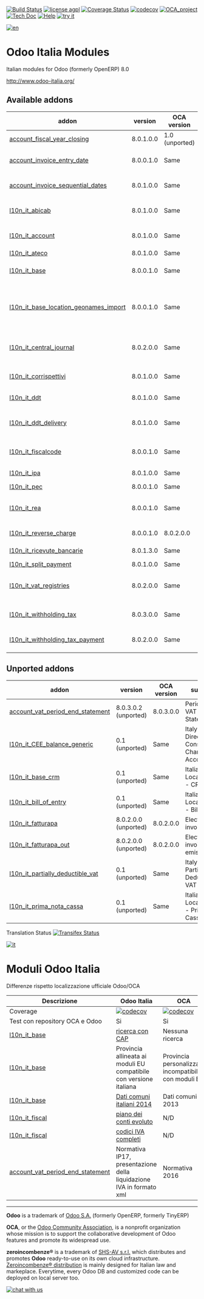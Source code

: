 [![Build Status](https://travis-ci.org/zeroincombenze/l10n-italy.svg?branch=8.0)](https://travis-ci.org/zeroincombenze/l10n-italy)
[![license agpl](https://img.shields.io/badge/licence-AGPL--3-blue.svg)](http://www.gnu.org/licenses/agpl-3.0.html)
[![Coverage Status](https://coveralls.io/repos/github/zeroincombenze/l10n-italy/badge.svg?branch=8.0)](https://coveralls.io/github/zeroincombenze/l10n-italy?branch=8.0)
[![codecov](https://codecov.io/gh/zeroincombenze/l10n-italy/branch/8.0/graph/badge.svg)](https://codecov.io/gh/zeroincombenze/l10n-italy/branch/8.0)
[![OCA_project](http://www.zeroincombenze.it/wp-content/uploads/ci-ct/prd/button-oca-8.svg)](https://github.com/OCA/l10n-italy/tree/8.0)
[![Tech Doc](http://www.zeroincombenze.it/wp-content/uploads/ci-ct/prd/button-docs-8.svg)](http://wiki.zeroincombenze.org/en/Odoo/8.0/dev)
[![Help](http://www.zeroincombenze.it/wp-content/uploads/ci-ct/prd/button-help-8.svg)](http://wiki.zeroincombenze.org/en/Odoo/8.0/man/FI)
[![try it](http://www.zeroincombenze.it/wp-content/uploads/ci-ct/prd/button-try-it-8.svg)](http://erp8.zeroincombenze.it)


[![en](http://www.shs-av.com/wp-content/en_US.png)](http://wiki.zeroincombenze.org/it/Odoo/7.0/man)

Odoo Italia Modules
===================

Italian modules for Odoo (formerly OpenERP) 8.0

http://www.odoo-italia.org/

[//]: # (addons)


Available addons
----------------
addon | version | OCA version | summary
--- | --- | --- | ---
[account_fiscal_year_closing](account_fiscal_year_closing/) | 8.0.1.0.0 | 1.0 (unported) | Fiscal Year Closing
[account_invoice_entry_date](account_invoice_entry_date/) | 8.0.0.1.0 | Same | Account Invoice entry Date
[account_invoice_sequential_dates](account_invoice_sequential_dates/) | 8.0.1.0.0 | Same | Check invoice date consistency
[l10n_it_abicab](l10n_it_abicab/) | 8.0.1.0.0 | Same | Base Bank ABI/CAB codes
[l10n_it_account](l10n_it_account/) | 8.0.1.0.0 | Same | Italian Localization - Account
[l10n_it_ateco](l10n_it_ateco/) | 8.0.1.0.0 | Same | Ateco codes
[l10n_it_base](l10n_it_base/) | 8.0.0.1.0 | Same | Italian Localisation - Base
[l10n_it_base_location_geonames_import](l10n_it_base_location_geonames_import/) | 8.0.0.1.0 | Same | Import base_location entries (provinces) from Geonames
[l10n_it_central_journal](l10n_it_central_journal/) | 8.0.2.0.0 | Same | Italian Localization - Account central journal
[l10n_it_corrispettivi](l10n_it_corrispettivi/) | 8.0.1.0.0 | Same | Italian Localization - Corrispettivi
[l10n_it_ddt](l10n_it_ddt/) | 8.0.1.0.0 | Same | Documento di Trasporto
[l10n_it_ddt_delivery](l10n_it_ddt_delivery/) | 8.0.1.0.0 | Same | Copy carrier from picking and from sale order
[l10n_it_fiscalcode](l10n_it_fiscalcode/) | 8.0.0.1.0 | Same | Italian Localisation - Fiscal Code
[l10n_it_ipa](l10n_it_ipa/) | 8.0.1.0.0 | Same | IPA Code (IndicePA)
[l10n_it_pec](l10n_it_pec/) | 8.0.0.1.0 | Same | Pec Mail
[l10n_it_rea](l10n_it_rea/) | 8.0.0.1.0 | Same | Manage fields for Economic Administrative catalogue
[l10n_it_reverse_charge](l10n_it_reverse_charge/) | 8.0.0.1.0 | 8.0.2.0.0 | Invoice Intra CEE
[l10n_it_ricevute_bancarie](l10n_it_ricevute_bancarie/) | 8.0.1.3.0 | Same | Ricevute Bancarie
[l10n_it_split_payment](l10n_it_split_payment/) | 8.0.1.0.0 | Same | Split Payment
[l10n_it_vat_registries](l10n_it_vat_registries/) | 8.0.2.0.0 | Same | Italian Localization - VAT Registries
[l10n_it_withholding_tax](l10n_it_withholding_tax/) | 8.0.3.0.0 | Same | Italian Withholding Tax
[l10n_it_withholding_tax_payment](l10n_it_withholding_tax_payment/) | 8.0.2.0.0 | Same | Italian Withholding Tax Payment


Unported addons
---------------
addon | version | OCA version | summary
--- | --- | --- | ---
[account_vat_period_end_statement](account_vat_period_end_statement/) | 8.0.3.0.2 (unported) | 8.0.3.0.0 | Period End VAT Statement
[l10n_it_CEE_balance_generic](l10n_it_CEE_balance_generic/) | 0.1 (unported) | Same | Italy - 4th EU Directive - Consolidation Chart of Accounts
[l10n_it_base_crm](l10n_it_base_crm/) | 0.1 (unported) | Same | Italian Localisation - CRM
[l10n_it_bill_of_entry](l10n_it_bill_of_entry/) | 0.1 (unported) | Same | Italian Localisation - Bill of Entry
[l10n_it_fatturapa](l10n_it_fatturapa/) | 8.0.2.0.0 (unported) | 8.0.2.0.0 | Electronic invoices
[l10n_it_fatturapa_out](l10n_it_fatturapa_out/) | 8.0.2.0.0 (unported) | 8.0.2.0.0 | Electronic invoices emission
[l10n_it_partially_deductible_vat](l10n_it_partially_deductible_vat/) | 0.1 (unported) | Same | Italy - Partially Deductible VAT
[l10n_it_prima_nota_cassa](l10n_it_prima_nota_cassa/) | 0.1 (unported) | Same | Italian Localisation - Prima Nota Cassa

[//]: # (end addons)


Translation Status
[![Transifex Status](https://www.transifex.com/projects/p/OCA-l10n-italy-8-0/chart/image_png)](https://www.transifex.com/projects/p/OCA-l10n-italy-8-0)



[![it](http://www.shs-av.com/wp-content/it_IT.png)](http://wiki.zeroincombenze.org/it/Odoo/7.0/man)

Moduli Odoo Italia
==================

Differenze rispetto localizzazione ufficiale Odoo/OCA

Descrizione | Odoo Italia | OCA
--- | --- | ---
Coverage | [![codecov](https://codecov.io/gh/zeroincombenze/l10n-italy/branch/8.0/graph/badge.svg)](https://codecov.io/gh/zeroincombenze/l10n-italy/branch/8.0) | [![codecov](https://codecov.io/gh/OCA/l10n-italy/branch/8.0/graph/badge.svg)](https://codecov.io/gh/OCA/l10n-italy/branch/8.0)
Test con repository OCA e Odoo | Si | Si
[l10n_it_base](https://github.com/OCA/l10n-italy/tree/8.0/l10n_it_base) | [ricerca con CAP](https://www.zeroincombenze.it/nuova-anagrafica-per-il-software-gestionale/) | Nessuna ricerca 
[l10n_it_base](https://github.com/OCA/l10n-italy/tree/8.0/l10n_it_base) | Provincia allineata ai moduli EU compatibile con versione italiana | Provincia personalizzata incompatibile con moduli EU
[l10n_it_base](https://github.com/OCA/l10n-italy/tree/8.0/l10n_it_base) | [Dati comuni italiani 2014](http://www.shs-av.com/variazione-denominazione-comuni-italiani-2014/) | Dati comuni 2013
[l10n_it_fiscal](https://github.com/OCA/l10n-italy/tree/8.0/l10n_it_fiscal) | [piano dei conti evoluto](https://www.zeroincombenze.it/il-piano-dei-conti-2/) | N/D
[l10n_it_fiscal](https://github.com/OCA/l10n-italy/tree/8.0/l10n_it_fiscal) | [codici IVA completi](http://wiki.zeroincombenze.org/it/Odoo/7.0/man/codici_IVA) | N/D
[account_vat_period_end_statement](https://github.com/zeroincombenze/l10n-italy/tree/7.0/account_vat_period_end_statement) | Normativa IP17,  presentazione della liquidazione IVA in formato xml | Normativa 2016


[//]: # (copyright)

----

**Odoo** is a trademark of [Odoo S.A.](https://www.odoo.com/) (formerly OpenERP, formerly TinyERP)

**OCA**, or the [Odoo Community Association](http://odoo-community.org/), is a nonprofit organization whose
mission is to support the collaborative development of Odoo features and
promote its widespread use.

**zeroincombenze®** is a trademark of [SHS-AV s.r.l.](http://www.shs-av.com/)
which distributes and promotes **Odoo** ready-to-use on its own cloud infrastructure.
[Zeroincombenze® distribution](http://wiki.zeroincombenze.org/en/Odoo)
is mainly designed for Italian law and markeplace.
Everytime, every Odoo DB and customized code can be deployed on local server too.

[//]: # (end copyright)

[![chat with us](https://www.shs-av.com/wp-content/chat_with_us.gif)](https://tawk.to/85d4f6e06e68dd4e358797643fe5ee67540e408b)
